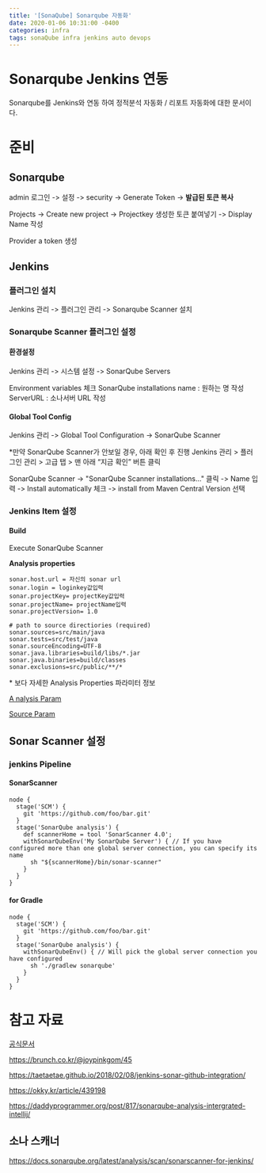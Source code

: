```yaml
---
title: '[SonaQube] Sonarqube 자동화'
date: 2020-01-06 10:31:00 -0400
categories: infra
tags: sonaQube infra jenkins auto devops
---
```


# Sonarqube Jenkins 연동

Sonarqube를 Jenkins와 연동 하여 정적분석 자동화 / 리포트 자동화에 대한 문서이다.

# 준비

## Sonarqube

admin 로그인 -> 설정 -> security -> Generate Token -> **발급된 토큰 복사**

Projects -> Create new project -> Projectkey 생성한 토큰 붙여넣기 -> Display Name 작성

Provider a token 생성

## Jenkins

### 플러그인 설치

Jenkins 관리 -> 플러그인 관리 -> Sonarqube Scanner 설치

### Sonarqube Scanner 플러그인 설정

#### 환경설정

Jenkins 관리 -> 시스템 설정 -> SonarQube Servers

Environment variables 체크 SonarQube installations name : 원하는 명 작성 ServerURL : 소나서버 URL 작성

#### Global Tool Config

Jenkins 관리 -> Global Tool Configuration -> SonarQube Scanner

\*만약 SonarQube Scanner가 안보일 경우, 아래 확인 후 진행 Jenkins 관리 > 플러그인 관리 > 고급 탭 > 맨 아래 “지금 확인” 버튼 클릭

SonarQube Scanner -> "SonarQube Scanner installations..." 클릭 -> Name 입력 -> Install automatically 체크 -> install from Maven Central Version 선택

### Jenkins Item 설정

#### Build

Execute SonarQube Scanner

**Analysis properties**

```
sonar.host.url = 자신의 sonar url
sonar.login = loginkey값입력
sonar.projectKey= projectKey값입력
sonar.projectName= projectName입력
sonar.projectVersion= 1.0

# path to source directiories (required)
sonar.sources=src/main/java
sonar.tests=src/test/java
sonar.sourceEncoding=UTF-8
sonar.java.libraries=build/libs/*.jar
sonar.java.binaries=build/classes
sonar.exclusions=src/public/**/*
```

\* 보다 자세한 Analysis Properties 파라미터 정보

[A nalysis Param](https://docs.sonarqube.org/latest/analysis/analysis-parameters/)

[Source Param](https://docs.sonarqube.org/latest/project-administration/narrowing-the-focus/)

## Sonar Scanner 설정

### jenkins Pipeline

#### SonarScanner

```
node {
  stage('SCM') {
    git 'https://github.com/foo/bar.git'
  }
  stage('SonarQube analysis') {
    def scannerHome = tool 'SonarScanner 4.0';
    withSonarQubeEnv('My SonarQube Server') { // If you have configured more than one global server connection, you can specify its name
      sh "${scannerHome}/bin/sonar-scanner"
    }
  }
}
```

#### for Gradle

```
node {
  stage('SCM') {
    git 'https://github.com/foo/bar.git'
  }
  stage('SonarQube analysis') {
    withSonarQubeEnv() { // Will pick the global server connection you have configured
      sh './gradlew sonarqube'
    }
  }
}
```

# 참고 자료

[공식문서](https://docs.sonarqube.org/latest/analysis/scan/sonarscanner-for-jenkins/)

https://brunch.co.kr/@joypinkgom/45

https://taetaetae.github.io/2018/02/08/jenkins-sonar-github-integration/

https://okky.kr/article/439198

https://daddyprogrammer.org/post/817/sonarqube-analysis-intergrated-intellij/

## 소나 스캐너

https://docs.sonarqube.org/latest/analysis/scan/sonarscanner-for-jenkins/
